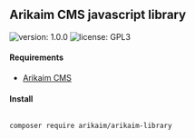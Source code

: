 ## Arikaim CMS javascript library
![version: 1.0.0](https://img.shields.io/github/release/arikaim/arikaim-library.svg)
![license: GPL3](https://img.shields.io/badge/License-GPLv3-blue.svg)

#### Requirements 
  * [Arikaim CMS](https://github.com/arikaim/arikaim)


#### Install
```bash

composer require arikaim/arikaim-library

```
